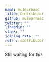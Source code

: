 ```yaml
---
name: mulearnaec
title: Contributor
github: mulearnaec
twitter: ""
linkedin: ""
slack: ""
joining_date: ""
role : contributor
---
```


Still waiting for this
